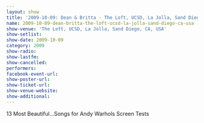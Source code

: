 ```yaml
---
layout: show
title: '2009-10-09: Dean & Britta - The Loft, UCSD, La Jolla, Sand Diego, CA, USA'
name: 2009-10-09-dean-britta-the-loft-ucsd-la-jolla-sand-diego-ca-usa
show-venue: 'The Loft, UCSD, La Jolla, Sand Diego, CA, USA'
show-setlist: 
show-date: 2009-10-09
category: 2009
show-radio: 
show-lastfm: 
show-cancelled: 
performers: 
facebook-event-url: 
show-poster-url: 
show-ticket-url: 
show-venue-website: 
show-additional: 
---
```


13 Most Beautiful...Songs for Andy Warhols Screen Tests
